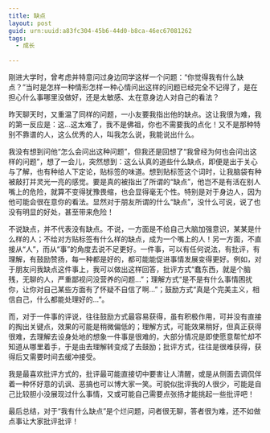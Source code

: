 ```yaml
---
title: 缺点
layout: post
guid: urn:uuid:a83fc304-45b6-44d0-b8ca-46ec67081262
tags:
  - 成长
  
---
```


刚进大学时，曾考虑并特意问过身边同学这样一个问题：“你觉得我有什么缺点？”当时是怎样一种情形怎样一种心情问出这样的问题已经完全不记得了，是在担心什么事哪里没做好，还是太敏感、太在意身边人对自己的看法？

昨天聊天时，又重温了同样的问题，一小友要我指出他的缺点。这让我很为难，我的第一反应是：这...这太难了，我不是佛祖，你也不需要我的点化！又不是那种特别不靠谱的人，这么优秀的人，叫我怎么说，我能说出什么。

我没有想到问他“怎么会问出这种问题”，但我还是回想了“我曾经为何也会问出这样的问题”，想了一会儿，突然想到：这么认真的道些什么缺点，即便是出于关心与了解，也有种给人下定论，贴标签的味道。想到贴标签这个词时，让我脑袋有种被敲打并灵光一亮的感觉。要是真的被指出了所谓的“缺点”，他岂不是有活在别人嘴上的危险，就算不变得犹豫畏缩，也会显得毫无个性。特别是对于身边人，因为他可能会很在意你的看法。显然对于朋友所谓的什么“缺点”，没什么可说，说了也没有明显的好处，甚至带来危险！

不说缺点，并不代表没有缺点。不说，一方面是不给自己大脑加强意识，某某是什么样的人；不给对方贴标签有什么样的缺点，成为一个嘴上的人！另一方面，不直接从“人”，而从“事”的角度去说不足更好。一件事，可以有任何说法，有批评，有理解，有鼓励赞扬，每一种都是好的，都可能能促进事情发展变得更好。例如，对于朋友问我缺点这件事上，我可以做出这样回答，批评方式“蠢东西，就是个脑残，无聊的人，严重鄙视问没营养的问题...”；理解方式“是不是有什么事情困扰你，让你对自己某些方面有了怀疑不自信了啊...”；鼓励方式“真是个完美主义，相信自己，什么都能处理好的...”。

而，对于一件事的评说，往往鼓励方式最容易获得，虽有积极作用，可并没有直接的掏出关键点，效果的可能是稍微偏低的；理解方式，可能效果稍好，但真正获得很难，去理解去设身处地的想象一件事是很难的，大部分情况是即使愿意帮忙却不知道从哪里着手，于是由去理解转变成了去鼓励；批评方式，往往是很难获得，获得后又需要时间去缓冲接受。

我是最喜欢批评方式的，批评最可能直接切中要害让人清醒，或是从侧面去调侃伴着一种怀好意的讥讽、恶搞也可以博大家一笑。可貌似批评我的人很少，可能是自己比较胆小没展现过什么事情，又或可能自己需要点张扬才能挑起一些批评吧！

最后总结，对于“我有什么缺点”是个烂问题，问者很无聊，答者很为难，还不如做点事让大家批评批评！